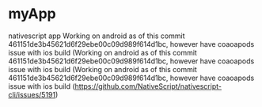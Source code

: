 # myApp
nativescript app
Working on android as of this commit 461151de3b45621d6f29ebe00c09d989f614d1bc, however have coaoapods issue with ios build (Working on android as of this commit 461151de3b45621d6f29ebe00c09d989f614d1bc, however have coaoapods issue with ios build (Working on android as of this commit 461151de3b45621d6f29ebe00c09d989f614d1bc, however have coaoapods issue with ios build (https://github.com/NativeScript/nativescript-cli/issues/5191)
